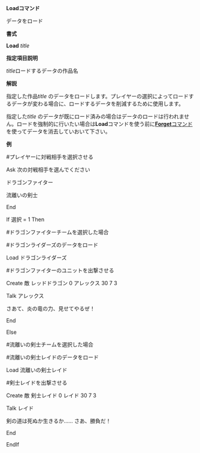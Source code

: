 **Loadコマンド**

データをロード

**書式**

**Load** *title*

**指定項目説明**

*title*ロードするデータの作品名

**解説**

指定した作品*title* のデータをロードします。プレイヤーの選択によってロードするデータが変わる場合に、ロードするデータを削減するために使用します。

指定した*title* のデータが既にロード済みの場合はデータのロードは行われません。ロードを強制的に行いたい場合は**Load**コマンドを使う前に[**Forget**コマンド](Forgetコマンド.md)を使ってデータを消去していおいて下さい。

**例**

#プレイヤーに対戦相手を選択させる

Ask 次の対戦相手を選んでください

ドラゴンファイター

流離いの剣士

End

If 選択 = 1 Then

#ドラゴンファイターチームを選択した場合



#ドラゴンライダーズのデータをロード

Load ドラゴンライダーズ



#ドラゴンファイターのユニットを出撃させる

Create 敵 レッドドラゴン 0 アレックス 30 7 3



Talk アレックス

さあて、炎の竜の力、見せてやるぜ！

End

Else

#流離いの剣士チームを選択した場合



#流離いの剣士レイドのデータをロード

Load 流離いの剣士レイド



#剣士レイドを出撃させる

Create 敵 剣士レイド 0 レイド 30 7 3



Talk レイド

剣の道は死ぬか生きるか…… さあ、勝負だ！

End

EndIf
